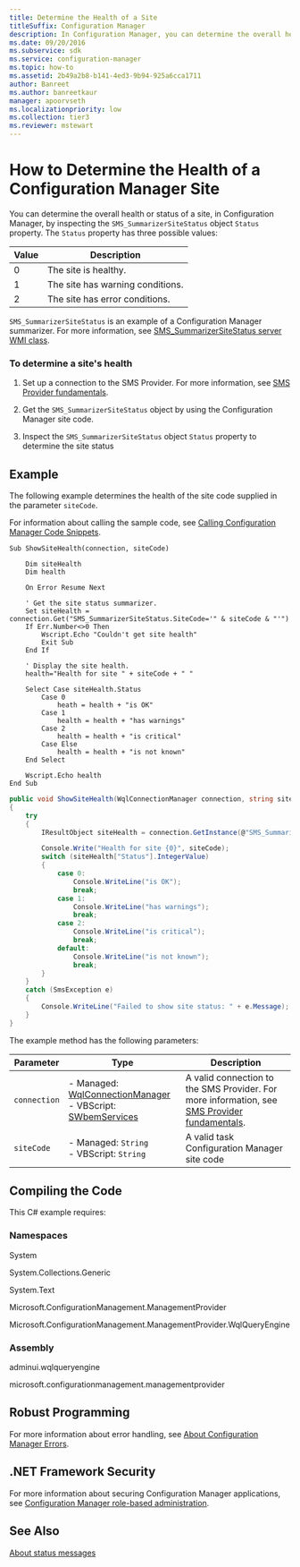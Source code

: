 ```yaml
---
title: Determine the Health of a Site
titleSuffix: Configuration Manager
description: In Configuration Manager, you can determine the overall health or status of a site by inspecting the SMS_SummarizerSiteStatus object Status property.
ms.date: 09/20/2016
ms.subservice: sdk
ms.service: configuration-manager
ms.topic: how-to
ms.assetid: 2b49a2b8-b141-4ed3-9b94-925a6cca1711
author: Banreet
ms.author: banreetkaur
manager: apoorvseth
ms.localizationpriority: low
ms.collection: tier3
ms.reviewer: mstewart
---
```

# How to Determine the Health of a Configuration Manager Site
You can determine the overall health or status of a site, in Configuration Manager, by inspecting the `SMS_SummarizerSiteStatus` object `Status` property. The `Status` property has three possible values:

|Value|Description|
|-----------|-----------------|
|0|The site is healthy.|
|1|The site has warning conditions.|
|2|The site has error conditions.|

 `SMS_SummarizerSiteStatus` is an example of a Configuration Manager summarizer. For more information, see [SMS_SummarizerSiteStatus server WMI class](../../../reference/core/servers/manage/sms_summarizersitestatus-server-wmi-class.md).

### To determine a site's health

1.  Set up a connection to the SMS Provider. For more information, see [SMS Provider fundamentals](../../understand/sms-provider-fundamentals.md).

2.  Get the `SMS_SummarizerSiteStatus` object by using the Configuration Manager site code.

3.  Inspect the `SMS_SummarizerSiteStatus` object `Status` property to determine the site status

## Example
 The following example determines the health of the site code supplied in the parameter `siteCode`.

 For information about calling the sample code, see [Calling Configuration Manager Code Snippets](../../../../develop/core/understand/calling-code-snippets.md).

```vbs
Sub ShowSiteHealth(connection, siteCode)

    Dim siteHealth
    Dim health

    On Error Resume Next

    ' Get the site status summarizer.
    Set siteHealth = connection.Get("SMS_SummarizerSiteStatus.SiteCode='" & siteCode & "'")
    If Err.Number<>0 Then
        Wscript.Echo "Couldn't get site health"
        Exit Sub
    End If

    ' Display the site health.
    health="Health for site " + siteCode + " "

    Select Case siteHealth.Status
        Case 0
            heath = health + "is OK"
        Case 1
            health = health + "has warnings"
        Case 2
            health = health + "is critical"
        Case Else
            health = health + "is not known"
    End Select

    Wscript.Echo health
End Sub
```

```c#
public void ShowSiteHealth(WqlConnectionManager connection, string siteCode)
{
    try
    {
        IResultObject siteHealth = connection.GetInstance(@"SMS_SummarizerSiteStatus.SiteCode='" + siteCode + "'");

        Console.Write("Health for site {0}", siteCode);
        switch (siteHealth["Status"].IntegerValue)
        {
            case 0:
                Console.WriteLine("is OK");
                break;
            case 1:
                Console.WriteLine("has warnings");
                break;
            case 2:
                Console.WriteLine("is critical");
                break;
            default:
                Console.WriteLine("is not known");
                break;
        }
    }
    catch (SmsException e)
    {
        Console.WriteLine("Failed to show site status: " + e.Message);
    }
}
```

 The example method has the following parameters:

|Parameter|Type|Description|
|---------------|----------|-----------------|
|`connection`|-   Managed: [WqlConnectionManager](../../understand/managed-sms-provider-fundamentals-in-configuration-manager.md#wqlconnectionmanager)<br />-   VBScript: [SWbemServices](/windows/win32/wmisdk/swbemservices)|A valid connection to the SMS Provider. For more information, see [SMS Provider fundamentals](../../understand/sms-provider-fundamentals.md).|
|`siteCode`|-   Managed: `String`<br />-   VBScript: `String`|A valid task Configuration Manager site code|

## Compiling the Code
 This C# example requires:

### Namespaces
 System

 System.Collections.Generic

 System.Text

 Microsoft.ConfigurationManagement.ManagementProvider

 Microsoft.ConfigurationManagement.ManagementProvider.WqlQueryEngine

### Assembly
 adminui.wqlqueryengine

 microsoft.configurationmanagement.managementprovider

## Robust Programming
 For more information about error handling, see [About Configuration Manager Errors](../../../../develop/core/understand/about-configuration-manager-errors.md).

## .NET Framework Security
 For more information about securing Configuration Manager applications, see [Configuration Manager role-based administration](../../../../develop/core/servers/configure/role-based-administration.md).

## See Also
 [About status messages](about-configuration-manager-status-messages.md)
